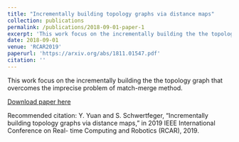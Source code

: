 ```yaml
---
title: "Incrementally building topology graphs via distance maps"
collection: publications
permalink: /publications/2018-09-01-paper-1
excerpt: 'This work focus on the incrementally building the the topology graph that overcomes the imprecise problem of match-merge method.'
date: 2018-09-01
venue: 'RCAR2019'
paperurl: 'https://arxiv.org/abs/1811.01547.pdf'
citation: ''
---
```


This work focus on the incrementally building the the topology graph that overcomes the imprecise problem of match-merge method.

[Download paper here](https://arxiv.org/abs/1811.01547.pdf)

Recommended citation: Y. Yuan and S. Schwertfeger, “Incrementally building topology graphs via distance maps,” in 2019 IEEE International Conference on Real- time Computing and Robotics (RCAR), 2019.
